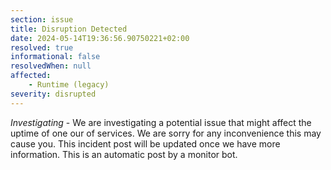 ```yaml
---
section: issue
title: Disruption Detected
date: 2024-05-14T19:36:56.90750221+02:00
resolved: true
informational: false
resolvedWhen: null
affected:
    - Runtime (legacy)
severity: disrupted
---
```

*Investigating* - We are investigating a potential issue that might affect the uptime of one our of services. We are sorry for any inconvenience this may cause you. This incident post will be updated once we have more information.
This is an automatic post by a monitor bot.